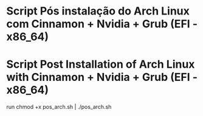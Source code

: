 # Script Pós instalação do Arch Linux com Cinnamon + Nvidia + Grub (EFI - x86_64)
# Script Post Installation of Arch Linux with Cinnamon + Nvidia + Grub (EFI - x86_64)

run chmod +x pos_arch.sh |
./pos_arch.sh
